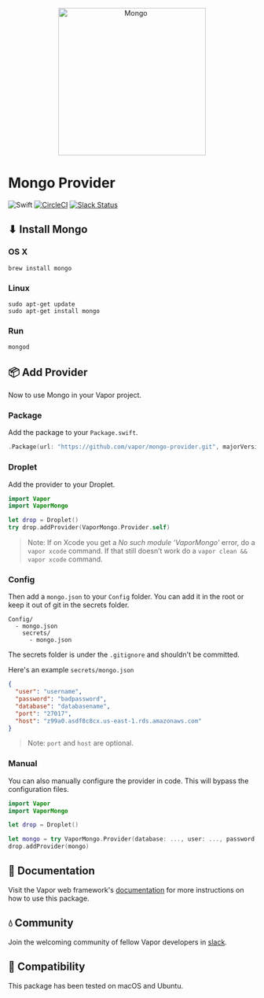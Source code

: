 <p align="center">
    <img 
        src="https://thumbsplus.tutsplus.com/uploads/users/1116/posts/24835/preview_image/mongodb-logo.png?height=300&width=300" 
        align="center" 
        alt="Mongo"
        width="300px"
    >
</p>

# Mongo Provider

![Swift](http://img.shields.io/badge/swift-3.0-brightgreen.svg)
[![CircleCI](https://circleci.com/gh/vapor/mongo-provider.svg?style=shield)](https://circleci.com/gh/vapor-community/mongo-provider)
[![Slack Status](http://vapor.team/badge.svg)](http://vapor.team)

## ⬇ Install Mongo

### OS X

```shell
brew install mongo
```

### Linux

```shell
sudo apt-get update
sudo apt-get install mongo
```

### Run

```shell
mongod
```

## 📦 Add Provider

Now to use Mongo in your Vapor project.

### Package

Add the package to your `Package.swift`.

```swift
.Package(url: "https://github.com/vapor/mongo-provider.git", majorVersion: 1, minor: 1)
```

### Droplet

Add the provider to your Droplet.

```swift
import Vapor
import VaporMongo

let drop = Droplet()
try drop.addProvider(VaporMongo.Provider.self)
```
> Note: If on Xcode you get a _No such module ‘VaporMongo’_ error, do a `vapor xcode` command. 
> If that still doesn’t work do a `vapor clean && vapor xcode` command.

### Config

Then add a `mongo.json` to your `Config` folder. You can add it in the root or keep it out of git in the secrets folder.

```
Config/
  - mongo.json
    secrets/
      - mongo.json
```

The secrets folder is under the `.gitignore` and shouldn't be committed.

Here's an example `secrets/mongo.json`

```json
{
  "user": "username",
  "password": "badpassword",
  "database": "databasename",
  "port": "27017",
  "host": "z99a0.asdf8c8cx.us-east-1.rds.amazonaws.com"
}
```

> Note: `port` and `host` are optional.

### Manual

You can also manually configure the provider in code. This will bypass the configuration files.

```swift
import Vapor
import VaporMongo

let drop = Droplet()

let mongo = try VaporMongo.Provider(database: ..., user: ..., password: ...)
drop.addProvider(mongo)
```

## 📖 Documentation

Visit the Vapor web framework's [documentation](http://docs.vapor.codes) for more instructions on how to use this package.

## 💧 Community

Join the welcoming community of fellow Vapor developers in [slack](http://vapor.team).

## 🔧 Compatibility

This package has been tested on macOS and Ubuntu.

